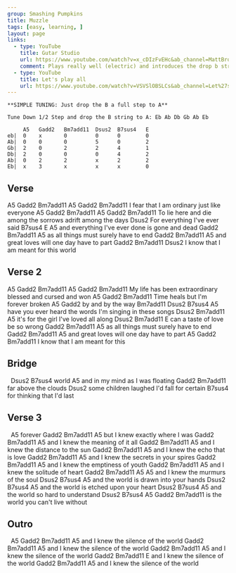 ```yaml
---
group: Smashing Pumpkins
title: Muzzle
tags: [easy, learning, ]
layout: page
links:
  - type: YouTube
    title: Gutar Studio
    url: https://www.youtube.com/watch?v=x_cDIzFvEHc&ab_channel=MattBrown%27sGuitarStudio
    comment: Plays really well (electric) and introduces the drop b string tuning
  - type: YouTube
    title: Let's play all
    url: https://www.youtube.com/watch?v=VSVSlOBSLCs&ab_channel=Let%27sPlayAll
---
```


```chordpro
**SIMPLE TUNING: Just drop the B a full step to A**

Tune Down 1/2 Step and drop the B string to A: Eb Ab Db Gb Ab Eb
 
     A5   Gadd2   Bm7add11  Dsus2  B7sus4   E
eb|  0    x       0         0      0        0
Ab|  0    0       0         5      0        2
Gb|  2    0       2         2      4        1
Db|  2    0       0         0      4        2
Ab|  0    2       2         x      2        2
Eb|  x    3       x         x      x        0
```

## Verse

A5           Gadd2   Bm7add11     A5        Gadd2    Bm7add11
I  fear that I am     ordinary    just like everyone
A5              Gadd2   Bm7add11       A5              Gadd2     Bm7add11
To lie here and die among the sorrows adrift among the days
Dsus2
For everything I've ever said
  B7sus4                       E        A5
and everything I've ever done is gone and dead
       Gadd2           Bm7add11        A5
as all things     must surely have to end
          Gadd2          Bm7add11        A5
and great loves    will one day have to part
            Gadd2         Bm7add11       Dsus2
I know that I          am meant for this world

## Verse 2

A5          Gadd2     Bm7add11      A5                    Gadd2  Bm7add11
My life has been extraordinary      blessed and cursed and won
A5             Gadd2   Bm7add11
Time heals but I'm     forever broken
        A5             Gadd2
        by and by the way
        Bm7add11                Dsus2    B7sus4            A5
        have you ever heard the words I'm singing in these songs
                     Dsus2       Bm7add11    A5
        it's for the girl I've   loved all   along
                 Dsus2   Bm7add11  E
        can a taste of  love be so wrong
               Gadd2       Bm7add11       A5
        as all things must surely have to end
                  Gadd2      Bm7add11        A5
        and great loves will one day have to part
        A5          Gadd2    Bm7add11
        I know that I     am meant for this

## Bridge

&nbsp;       Dsus2   B7sus4
        world
            A5
        and in my mind as I was floating
        Gadd2         Bm7add11
        far above the clouds
             Dsus2
        some children laughed I'd fall for certain
            B7sus4
        for thinking that I'd last

## Verse 3

&nbsp;        A5
        forever
              Gadd2    Bm7add11         A5
        but I knew    exactly where I was
              Gadd2    Bm7add11      A5
        and I knew the meaning of it all
              Gadd2    Bm7add11       A5
        and I knew the distance to the sun
              Gadd2    Bm7add11     A5
        and I knew the echo that is love
              Gadd2    Bm7add11        A5
        and I knew the secrets in your spires
              Gadd2    Bm7add11     A5
        and I knew the emptiness of youth
              Gadd2    Bm7add11    A5
        and I knew the solitude of heart
              Gadd2    Bm7add11        A5        A5
        and I knew the murmurs of the soul
                Dsus2    B7sus4          A5
        and the world is drawn into your hands
                Dsus2    B7sus4           A5
        and the world is etched upon your heart
                Dsus2    B7sus4        A5
        and the world so hard to understand
                Dsus2    B7sus4         A5    Gadd2  Bm7add11
        is the world you can't live without

## Outro

&nbsp;    A5       Gadd2    Bm7add11         A5
        and I knew the silence of the world
              Gadd2    Bm7add11         A5
        and I knew the silence of the world
              Gadd2    Bm7add11         A5
        and I knew the silence of the world
              Gadd2    Bm7add11         E
        and I knew the silence of the world
               Gadd2   Bm7add11       A5
        and I knew the silence of the world
